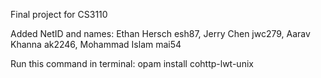 Final project for CS3110

Added NetID and names: Ethan Hersch esh87, Jerry Chen jwc279, Aarav Khanna ak2246, Mohammad Islam mai54

Run this command in terminal:
opam install cohttp-lwt-unix